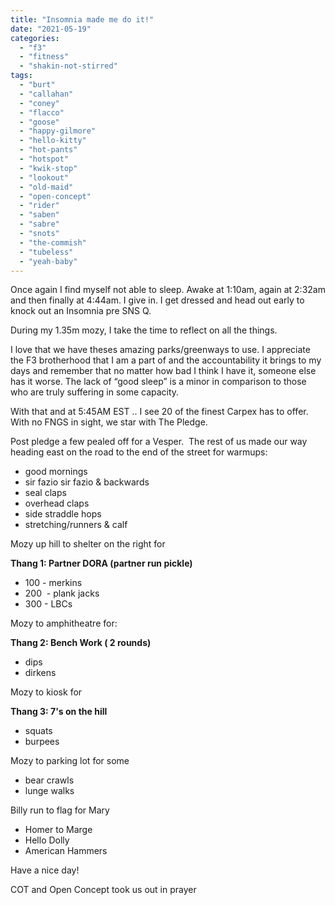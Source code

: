 ```yaml
---
title: "Insomnia made me do it!"
date: "2021-05-19"
categories: 
  - "f3"
  - "fitness"
  - "shakin-not-stirred"
tags: 
  - "burt"
  - "callahan"
  - "coney"
  - "flacco"
  - "goose"
  - "happy-gilmore"
  - "hello-kitty"
  - "hot-pants"
  - "hotspot"
  - "kwik-stop"
  - "lookout"
  - "old-maid"
  - "open-concept"
  - "rider"
  - "saben"
  - "sabre"
  - "snots"
  - "the-commish"
  - "tubeless"
  - "yeah-baby"
---
```


Once again I find myself not able to sleep. Awake at 1:10am, again at 2:32am and then finally at 4:44am. I give in. I get dressed and head out early to knock out an Insomnia pre SNS Q. 

During my 1.35m mozy, I take the time to reflect on all the things. 

I love that we have theses amazing parks/greenways to use. I appreciate the F3 brotherhood that I am a part of and the accountability it brings to my days and remember that no matter how bad I think I have it, someone else has it worse. The lack of “good sleep” is a minor in comparison to those who are truly suffering in some capacity. 

With that and at 5:45AM EST .. I see 20 of the finest Carpex has to offer. With no FNGS in sight, we star with The Pledge.  

Post pledge a few pealed off for a Vesper.  The rest of us made our way heading east on the road to the end of the street for warmups:

- good mornings
- sir fazio sir fazio & backwards
- seal claps
- overhead claps
- side straddle hops
- stretching/runners & calf

Mozy up hill to shelter on the right for

**Thang 1: Partner DORA (partner run pickle)**

- 100 - merkins
- 200  - plank jacks
- 300 - LBCs

Mozy to amphitheatre for:

**Thang 2: Bench Work ( 2 rounds)**

- dips
- dirkens

Mozy to kiosk for

**Thang 3: 7's on the hill**

- squats
- burpees 

Mozy to parking lot for some

- bear crawls
- lunge walks

Billy run to flag for Mary 

- Homer to Marge
- Hello Dolly 
- American Hammers

Have a nice day!

COT and Open Concept took us out in prayer
